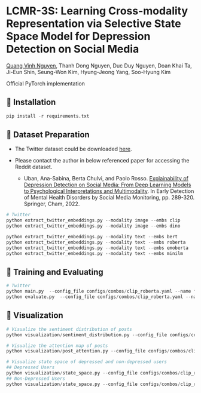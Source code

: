 # LCMR-3S: Learning Cross-modality Representation via Selective State Space Model for Depression Detection on Social Media

[Quang Vinh Nguyen](https://github.com/vinhhust2806), 
Thanh Dong Nguyen,
Duc Duy Nguyen,
Doan Khai Ta,
Ji-Eun Shin,
Seung-Won Kim,
Hyung-Jeong Yang,
Soo-Hyung Kim

Official PyTorch implementation

## 🌱 Installation

```python
pip install -r requirements.txt
```

## 🍓 Dataset Preparation

- The Twitter dataset could be downloaded [here](https://drive.google.com/open?id=11ye00sHFY5re2NOBRKreg-tVbDNrc7Xd).

- Please contact the author in below referenced paper for accessing the Reddit dataset.
  * Uban, Ana-Sabina, Berta Chulvi, and Paolo Rosso. [Explainability of Depression Detection on Social Media: From Deep Learning Models to Psychological Interpretations and Multimodality](https://link.springer.com/chapter/10.1007/978-3-031-04431-1_13). In Early Detection of Mental Health Disorders by Social Media Monitoring, pp. 289-320. Springer, Cham, 2022.

```python
# Twitter
python extract_twitter_embeddings.py --modality image --embs clip
python extract_twitter_embeddings.py --modality image --embs dino

python extract_twitter_embeddings.py --modality text --embs bert
python extract_twitter_embeddings.py --modality text --embs roberta
python extract_twitter_embeddings.py --modality text --embs emoberta
python extract_twitter_embeddings.py --modality text --embs minilm
```

## 🚀 Training and Evaluating
```python
# Twitter
python main.py  --config_file configs/combos/clip_roberta.yaml --name fold-0-twitter-ws-128-clip-roberta --group lcmr3s --dataset twitter --fold 0 --window_size 128 --position_embeddings zero --mode run --epochs 200 --batch_size 32
python evaluate.py  --config_file configs/combos/clip_roberta.yaml --name fold-0-twitter-ws-128-clip-roberta --group lcmr3s --dataset twitter --fold 0 --window_size 128  --position_embeddings zero --output_dir twitter
```

## 👀 Visualization
```python
# Visualize the sentiment distribution of posts 
python visualization/sentiment_distribution.py --config_file configs/combos/clip_roberta.yaml --dataset twitter --fold 0 --window_size 128 --position_embeddings zero --kind test --weight best.ckpt

# Visualize the attention map of posts
python visualization/post_attention.py --config_file configs/combos/clip_roberta.yaml --dataset twitter --fold 0 --window_size 128 --position_embeddings zero --kind test --weight best.ckpt

# Visualize state space of depressed and non-depressed users
## Depressed Users
python visualization/state_space.py --config_file configs/combos/clip_roberta.yaml --dataset twitter --fold 0 --window_size 128 --position_embeddings zero --kind test --type Depressed --weight best.ckpt
## Non-Depressed Users
python visualization/state_space.py --config_file configs/combos/clip_roberta.yaml --dataset twitter --fold 0 --window_size 128 --position_embeddings zero --kind test --type Non-Depressed --weight best.ckpt
```

